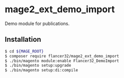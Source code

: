 # mage2_ext_demo_import
Demo module for publications.

## Installation

```bash
$ cd ${MAGE_ROOT}
$ composer require flancer32/mage2_ext_demo_import
$ ./bin/magento module:enable Flancer32_DemoImport
$ ./bin/magento setup:upgrade
$ ./bin/magento setup:di:compile
```
